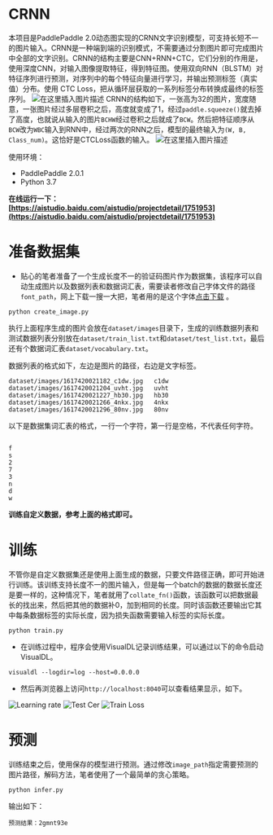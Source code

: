 # CRNN

本项目是PaddlePaddle 2.0动态图实现的CRNN文字识别模型，可支持长短不一的图片输入。CRNN是一种端到端的识别模式，不需要通过分割图片即可完成图片中全部的文字识别。CRNN的结构主要是CNN+RNN+CTC，它们分别的作用是，使用深度CNN，对输入图像提取特征，得到特征图。使用双向RNN（BLSTM）对特征序列进行预测，对序列中的每个特征向量进行学习，并输出预测标签（真实值）分布。使用 CTC Loss，把从循环层获取的一系列标签分布转换成最终的标签序列。
![在这里插入图片描述](https://img-blog.csdnimg.cn/2021040311401668.png)
CRNN的结构如下，一张高为32的图片，宽度随意，一张图片经过多层卷积之后，高度就变成了1，经过`paddle.squeeze()`就去掉了高度，也就说从输入的图片`BCHW`经过卷积之后就成了`BCW`。然后把特征顺序从`BCW`改为`WBC`输入到RNN中，经过两次的RNN之后，模型的最终输入为`(W, B, Class_num)`。这恰好是CTCLoss函数的输入。
![在这里插入图片描述](https://img-blog.csdnimg.cn/20210403114016276.png)

使用环境：
 - PaddlePaddle 2.0.1
 - Python 3.7
 
 **在线运行一下：[https://aistudio.baidu.com/aistudio/projectdetail/1751953](https://aistudio.baidu.com/aistudio/projectdetail/1751953)**

# 准备数据集

 - 贴心的笔者准备了一个生成长度不一的验证码图片作为数据集，该程序可以自动生成图片以及数据列表和数据词汇表，需要读者修改自己字体文件的路径`font_path`，网上下载一搜一大把，笔者用的是这个字体[点击下载](http://www.pc6.com/softview/SoftView_100415.html) 。
```shell script
python create_image.py
```

执行上面程序生成的图片会放在`dataset/images`目录下，生成的训练数据列表和测试数据列表分别放在`dataset/train_list.txt`和`dataset/test_list.txt`，最后还有个数据词汇表`dataset/vocabulary.txt`。

数据列表的格式如下，左边是图片的路径，右边是文字标签。
```shell script
dataset/images/1617420021182_c1dw.jpg	c1dw
dataset/images/1617420021204_uvht.jpg	uvht
dataset/images/1617420021227_hb30.jpg	hb30
dataset/images/1617420021266_4nkx.jpg	4nkx
dataset/images/1617420021296_80nv.jpg	80nv
```

以下是数据集词汇表的格式，一行一个字符，第一行是空格，不代表任何字符。
```shell script
 
f
s
2
7
3
n
d
w
```

**训练自定义数据，参考上面的格式即可。**

# 训练

不管你是自定义数据集还是使用上面生成的数据，只要文件路径正确，即可开始进行训练。该训练支持长度不一的图片输入，但是每一个batch的数据的数据长度还是要一样的，这种情况下，笔者就用了`collate_fn()`函数，该函数可以把数据最长的找出来，然后把其他的数据补0，加到相同的长度。同时该函数还要输出它其中每条数据标签的实际长度，因为损失函数需要输入标签的实际长度。
```shell script
python train.py
```

 - 在训练过程中，程序会使用VisualDL记录训练结果，可以通过以下的命令启动VisualDL。
```shell
visualdl --logdir=log --host=0.0.0.0
```

 - 然后再浏览器上访问`http://localhost:8040`可以查看结果显示，如下。

![Learning rate](https://img-blog.csdnimg.cn/20210318165719805.png)
![Test Cer](https://img-blog.csdnimg.cn/img_convert/72338838cdb4358f78d70d6ff8ac5fee.png)
![Train Loss](https://img-blog.csdnimg.cn/img_convert/ae6882bb0da5c70572d8e1a4801c1663.png)


# 预测

训练结束之后，使用保存的模型进行预测。通过修改`image_path`指定需要预测的图片路径，解码方法，笔者使用了一个最简单的贪心策略。
```shell script
python infer.py
```

输出如下：
```
预测结果：2gmnt93e
```